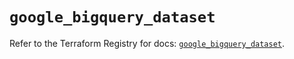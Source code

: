 # `google_bigquery_dataset`

Refer to the Terraform Registry for docs: [`google_bigquery_dataset`](https://registry.terraform.io/providers/hashicorp/google/6.11.2/docs/resources/bigquery_dataset).
